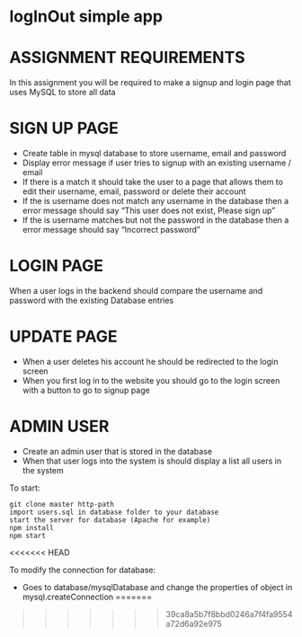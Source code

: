 # logInOut simple app

# ASSIGNMENT REQUIREMENTS
In this assignment you will be required to make a signup and login page that uses MySQL to store all data

# SIGN UP PAGE
- Create table in mysql database to store username, email and password
- Display error message if user tries to signup with an existing username / email
- If there is a match it should take the user to a page that allows them to edit their username, email, password or delete their account
- If the is username does not match any username in the database then a error message should say “This user does not exist, Please sign up”
- If the is username matches but not the password in the database then a error message should say “Incorrect password”

# LOGIN PAGE
When a user logs in the backend should compare the username and password with the existing Database entries

# UPDATE PAGE
- When a user deletes his account he should be redirected to the login screen
- When you first log in to the website you should go to the login screen with a button to go to signup page

# ADMIN USER
- Create an admin user that is stored in the database
- When that user logs into the system is should display a list all users in the system

To start:
```
git clone master http-path
import users.sql in database folder to your database
start the server for database (Apache for example)
npm install
npm start
```
<<<<<<< HEAD

To modify the connection for database:
 - Goes to database/mysqlDatabase and change the properties of object in mysql.createConnection
=======
>>>>>>> 39ca8a5b7f8bbd0246a7f4fa9554a72d6a92e975
